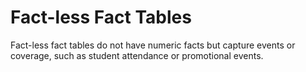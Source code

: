 # Fact-less Fact Tables

Fact-less fact tables do not have numeric facts but capture events or coverage, such as student attendance or promotional events.
